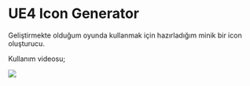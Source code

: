# UE4 Icon Generator
<p>Geliştirmekte olduğum oyunda kullanmak için hazırladığım minik bir icon oluşturucu.</p>
<p>Kullanım videosu;</p>
<a style="float:center" href="https://www.youtube.com/watch?v=TJVNNU_AqJ0" target="_blank">
  <img src="https://i9.ytimg.com/vi/TJVNNU_AqJ0/mqdefault.jpg?v=60e87557&sqp=CITsoYcG&rs=AOn4CLCsPTfoxUdsus-qxwd5HbjNUne8Jw" width="auto" />
</a>
